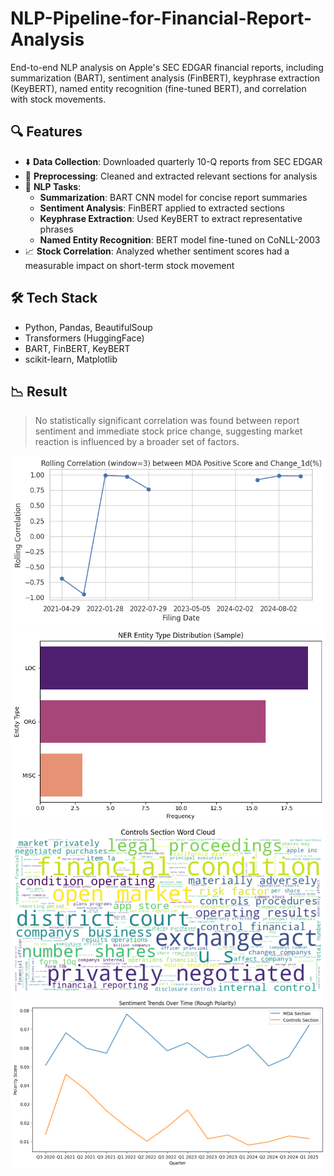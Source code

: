 # NLP-Pipeline-for-Financial-Report-Analysis
End-to-end NLP analysis on Apple's SEC EDGAR financial reports, including summarization (BART), sentiment analysis (FinBERT), keyphrase extraction (KeyBERT), named entity recognition (fine-tuned BERT), and correlation with stock movements.

## 🔍 Features

- ⬇️ **Data Collection**: Downloaded quarterly 10-Q reports from SEC EDGAR
- 🧹 **Preprocessing**: Cleaned and extracted relevant sections for analysis
- 🧠 **NLP Tasks**:
  - **Summarization**: BART CNN model for concise report summaries
  - **Sentiment Analysis**: FinBERT applied to extracted sections
  - **Keyphrase Extraction**: Used KeyBERT to extract representative phrases
  - **Named Entity Recognition**: BERT model fine-tuned on CoNLL-2003
- 📈 **Stock Correlation**: Analyzed whether sentiment scores had a measurable impact on short-term stock movement


## 🛠 Tech Stack

- Python, Pandas, BeautifulSoup
- Transformers (HuggingFace)
- BART, FinBERT, KeyBERT
- scikit-learn, Matplotlib


## 📉 Result

> No statistically significant correlation was found between report sentiment and immediate stock price change, suggesting market reaction is influenced by a broader set of factors.


![CORR](assets/corr.png)
![NER](assets/ner.png)
![WORD CLOUD](assets/wordCloud.png)
![SENTIMENT TREND](assets/sentiment_trend.png)

